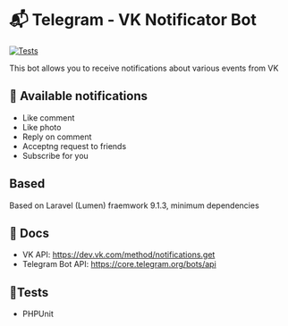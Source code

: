 # 📬 Telegram - VK Notificator Bot

[![Tests](https://github.com/maffinca69/vk-notificator-backend/actions/workflows/test.yml/badge.svg?branch=master)](https://github.com/maffinca69/vk-notificator-backend)

This bot allows you to receive notifications about various events from VK

## 🔔 Available notifications
* Like comment
* Like photo
* Reply on comment
* Acceptng request to friends
* Subscribe for you

## Based

Based on Laravel (Lumen) fraemwork 9.1.3, minimum dependencies

## 📃 Docs
* VK API: https://dev.vk.com/method/notifications.get
* Telegram Bot API: https://core.telegram.org/bots/api

## 🔨Tests

* PHPUnit
